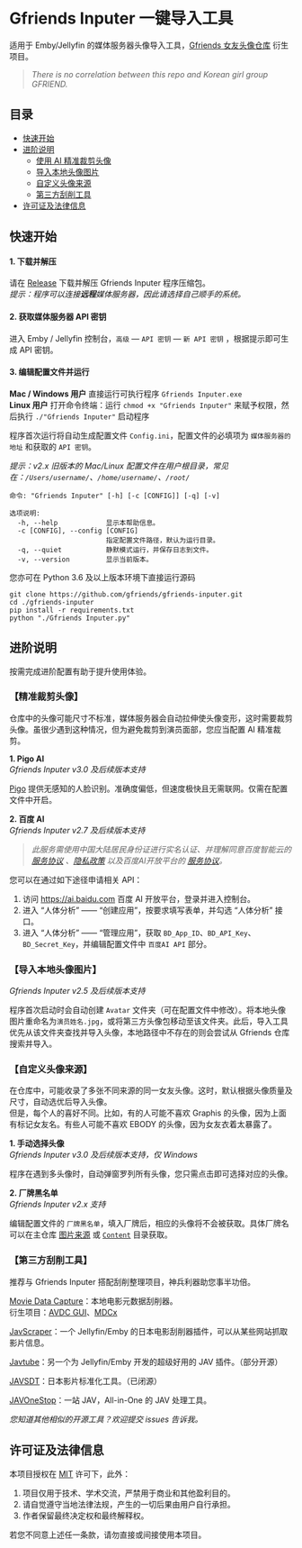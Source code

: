 # Gfriends Inputer 一键导入工具
适用于 Emby/Jellyfin 的媒体服务器头像导入工具，[Gfriends 女友头像仓库](https://github.com/gfriends/gfriends) 衍生项目。
> *There is no correlation between this repo and Korean girl group GFRIEND.*

## 目录
* [快速开始](#快速开始)
* [进阶说明](#进阶说明)
   * [使用 AI 精准裁剪头像](#精准裁剪头像)
   * [导入本地头像图片](#导入本地头像图片)
   * [自定义头像来源](#自定义头像来源)
   * [第三方刮削工具](#第三方刮削工具)
* [许可证及法律信息](#许可证及法律信息)

## 快速开始
#### 1. 下载并解压
请在 [Release](https://github.com/gfriends/gfriends-inputer/releases) 下载并解压 Gfriends Inputer 程序压缩包。<br>
*提示：程序可以连接**远程**媒体服务器，因此请选择自己顺手的系统。*

#### 2. 获取媒体服务器 API 密钥
进入 Emby / Jellyfin 控制台，`高级` — `API 密钥`  — `新 API 密钥` ，根据提示即可生成 API 密钥。

#### 3. 编辑配置文件并运行
**Mac / Windows 用户** 直接运行可执行程序 `Gfriends Inputer.exe` <br>
**Linux 用户** 打开命令终端：运行 `chmod +x "Gfriends Inputer"` 来赋予权限，然后执行 `./"Gfriends Inputer"` 启动程序

程序首次运行将自动生成配置文件 `Config.ini`，配置文件的必填项为 `媒体服务器的地址` 和获取的 `API 密钥`。

*提示：v2.x 旧版本的 Mac/Linux 配置文件在用户根目录，常见在：`/Users/username/`、`/home/username/`、`/root/`*

```
命令: "Gfriends Inputer" [-h] [-c [CONFIG]] [-q] [-v]

选项说明:
  -h, --help            显示本帮助信息。
  -c [CONFIG], --config [CONFIG]
                        指定配置文件路径，默认为运行目录。
  -q, --quiet           静默模式运行，并保存日志到文件。
  -v, --version         显示当前版本。
```

您亦可在 Python 3.6 及以上版本环境下直接运行源码
```
git clone https://github.com/gfriends/gfriends-inputer.git
cd ./gfriends-inputer
pip install -r requirements.txt
python "./Gfriends Inputer.py"
```

## 进阶说明

按需完成进阶配置有助于提升使用体验。

### 【精准裁剪头像】

仓库中的头像可能尺寸不标准，媒体服务器会自动拉伸使头像变形，这时需要裁剪头像。虽很少遇到这种情况，但为避免裁剪到演员面部，您应当配置 AI 精准裁剪。

**1. Pigo AI**<br>
*Gfriends Inputer v3.0 及后续版本支持*

[Pigo](https://github.com/esimov/pigo) 提供无感知的人脸识别。准确度偏低，但速度极快且无需联网。仅需在配置文件中开启。

**2. 百度 AI**<br>
*Gfriends Inputer v2.7 及后续版本支持*

> *此服务需使用中国大陆居民身份证进行实名认证、并理解同意百度智能云的 [服务协议](https://cloud.baidu.com/doc/Agreements/s/yjwvy1x03) 、[隐私政策](https://cloud.baidu.com/doc/Agreements/s/Kjwvy245m) 以及百度AI开放平台的 [服务协议](https://ai.baidu.com/ai-doc/REFERENCE/kk3dwjg7d)。*

您可以在通过如下途径申请相关 API：
1. 访问 https://ai.baidu.com 百度 AI 开放平台，登录并进入控制台。
2. 进入 “人体分析” —— “创建应用”，按要求填写表单，并勾选 “人体分析” 接口。
3. 进入 “人体分析” —— “管理应用”，获取 `BD_App_ID`、`BD_API_Key`、`BD_Secret_Key`，并编辑配置文件中 `百度AI API` 部分。

### 【导入本地头像图片】
*Gfriends Inputer v2.5 及后续版本支持*

程序首次启动时会自动创建 `Avatar` 文件夹（可在配置文件中修改）。将本地头像图片重命名为`演员姓名.jpg`，或将第三方头像包移动至该文件夹。此后，导入工具优先从该文件夹查找并导入头像，本地路径中不存在的则会尝试从 Gfriends 仓库搜索并导入。

### 【自定义头像来源】

在仓库中，可能收录了多张不同来源的同一女友头像。这时，默认根据头像质量及尺寸，自动选优后导入头像。<br>
但是，每个人的喜好不同。比如，有的人可能不喜欢 Graphis 的头像，因为上面有标记女友名。有些人可能不喜欢 EBODY 的头像，因为女友衣着太暴露了。

**1. 手动选择头像**<br>
*Gfriends Inputer v3.0 及后续版本支持，仅 Windows*

程序在遇到多头像时，自动弹窗罗列所有头像，您只需点击即可选择对应的头像。

**2. 厂牌黑名单**<br>
*Gfriends Inputer v2.x 支持*

编辑配置文件的 `厂牌黑名单`，填入厂牌后，相应的头像将不会被获取。具体厂牌名可以在主仓库 [图片来源](https://github.com/gfriends/gfriends#%E5%9B%BE%E7%89%87%E6%9D%A5%E6%BA%90) 或 [`Content`](https://github.com/gfriends/gfriends/tree/master/Content) 目录获取。

### 【第三方刮削工具】
推荐与 Gfriends Inputer 搭配刮削整理项目，神兵利器助您事半功倍。

[Movie Data Capture](https://github.com/yoshiko2/AV_Data_Capture "AV Data Capture")：本地电影元数据刮削器。<br>
  衍生项目：[AVDC GUI](https://github.com/moyy996/AVDC "AVDC GUI")、[MDCx](https://github.com/anyabc/something "MDCx")

[JavScraper](https://github.com/JavScraper/Emby.Plugins.JavScraper "JavScraper")：一个 Jellyfin/Emby 的日本电影刮削器插件，可以从某些网站抓取影片信息。

[Javtube](https://github.com/javtube/jellyfin-plugin-javtube "Javtube")：另一个为 Jellyfin/Emby 开发的超级好用的 JAV 插件。（部分开源）

[JAVSDT](https://github.com/junerain123/javsdt "JAVSDT")：日本影片标准化工具。（已闭源）

[JAVOneStop](https://github.com/ddd354/JAVOneStop "JAVOneStop")：一站 JAV，All-in-One 的 JAV 处理工具。

*您知道其他相似的开源工具？欢迎提交 issues 告诉我。*

## 许可证及法律信息
本项目授权在 [MIT](https://github.com/gfriends/gfriends-inputer/blob/main/LICENSE) 许可下，此外：

1. 项目仅用于技术、学术交流，严禁用于商业和其他盈利目的。
2. 请自觉遵守当地法律法规，产生的一切后果由用户自行承担。
3. 作者保留最终决定权和最终解释权。

若您不同意上述任一条款，请勿直接或间接使用本项目。
